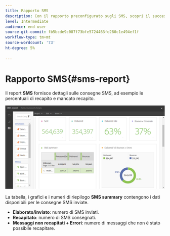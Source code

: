 ```yaml
---
title: Rapporto SMS
description: Con il rapporto preconfigurato sugli SMS, scopri il successo delle consegne SMS.
level: Intermediate
audience: end-user
source-git-commit: fb5bcde9c087f73bfe5724463fe280c1e494ef1f
workflow-type: tm+mt
source-wordcount: '73'
ht-degree: 5%

---
```


# Rapporto SMS{#sms-report}

Il report **SMS** fornisce dettagli sulle consegne SMS, ad esempio le percentuali di recapito e mancato recapito.

![](assets/dynamic_report_sms.png)

La tabella, i grafici e i numeri di riepilogo **SMS summary** contengono i dati disponibili per le consegne SMS inviate.

* **Elaborato/inviato**: numero di SMS inviati.
* **Recapitato**: numero di SMS consegnati.
* **Messaggi non recapitati + Errori**: numero di messaggi che non è stato possibile recapitare.
